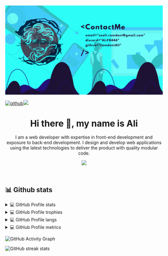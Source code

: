 ![](https://github.com/ramdaniAli/ramdaniAli/blob/main/ContactMe%20email%3Dzeali.ramdani%40gmail.com%20discord%3DAL%238446%20github%3DramdaniAli%20.png)

[![github](https://img.shields.io/badge/ramdaniAli-12100E.svg?style=for-the-badge&logo=github&logoColor=white)](https://github.com/ramdaniAli/)![](https://komarev.com/ghpvc/?username=ramdaniAli&label=PROFILE+VIEWS&style=for-the-badge&color=brightgreen)

<div>
 
 <h1 align="center" >Hi there 👋, my name is Ali</h1> 

  <p align="center" >
  I am a web developer with expertise in front-end development and exposure to back-end development. I design and develop web applications using the latest technologies to deliver the product with quality modular code.
  </p>

 <p align="center">
  <a href="https://skillicons.dev">
     <img src="https://skillicons.dev/icons?i=react,redux,js,jest,nextjs,gatsby,webpack,materialui,bootstrap,html,css,sass,git,docker,netlify,nginx,nodejs,express,firebase,mysql,py,unreal,arduino,figma,vscode" />
   </a>
 </p>
 
</div>

&nbsp;
&nbsp;
## 📊 Github stats


<details> 
 
 <summary>💻 GitHub Profile stats</summary>
 
![GitHub stats](https://github-readme-stats.vercel.app/api?username=ramdaniAli&show_icons=true&count_private=true&theme=aura)  
 
</details> 


<details> 
 
 <summary>💻 GitHub Profile trophies</summary>
 
![trophy](https://github-profile-trophy.vercel.app/?username=ramdaniAli&theme=onestar)
</details> 


<details> 
 
 <summary>💻 GitHub Profile langs</summary>
 
 ![Top Langs](https://github-readme-stats.vercel.app/api/top-langs/?username=ramdaniAli&langs_count=50&theme=aura)
 
</details> 


<details> 
 
 <summary>💻 GitHub Profile metrics</summary>
 
![Metrics](https://metrics.lecoq.io/ramdaniAli?template=classic&isocalendar=1&languages=1&topics=1&stars=1&stargazers=1&projects=1&achievements=1&traffic=1&calendar=1&skyline=1&base.indepth=false&isocalendar.duration=full-year&languages.limit=8&languages.threshold=0%25&languages.other=false&languages.colors=github&languages.sections=most-used&languages.indepth=false&languages.analysis.timeout=15&languages.categories=markup%2C%20programming&languages.recent.categories=markup%2C%20programming&languages.recent.load=300&languages.recent.days=14&topics.mode=starred&topics.sort=stars&topics.limit=15&stars.limit=4&stargazers.charts.type=classic&projects.limit=4&projects.descriptions=false&achievements.threshold=C&achievements.secrets=true&achievements.display=compact&achievements.limit=0&calendar.limit=2&skyline.year=current-year&skyline.frames=60&skyline.quality=0.5&skyline.compatibility=true&config.timezone=Africa%2FLagos)
 
</details> 





![GitHub Activity Graph](https://activity-graph.herokuapp.com/graph?username=ramdaniAli)  



![GitHub streak stats](https://github-readme-streak-stats.herokuapp.com/?user=ramdaniAli)  

 
